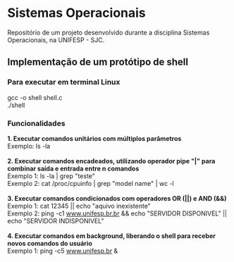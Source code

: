 # Sistemas Operacionais
Repositório de um projeto desenvolvido durante a disciplina Sistemas Operacionais, na UNIFESP - SJC.

## Implementação de um protótipo de shell

### Para executar em terminal Linux
gcc -o shell shell.c <br/>
./shell

### Funcionalidades
**1. Executar comandos unitários com múltiplos parâmetros** <br/>
Exemplo: ls -la <br/><br/>
**2. Executar comandos encadeados, utilizando operador pipe "|" para combinar saída e entrada entre n comandos** <br/>
Exemplo 1: ls -la | grep "teste" <br/>
Exemplo 2: cat /proc/cpuinfo | grep "model name" | wc -l <br/><br/>
**3. Executar comandos condicionados com operadores OR (||) e AND (&&)** <br/>
Exemplo 1: cat 12345 || echo "aquivo inexistente" <br/>
Exemplo 2: ping -c1 www.unifesp.br.br && echo "SERVIDOR DISPONIVEL" || echo "SERVIDOR INDISPONIVEL"<br/><br/>
**4. Executar comandos em background, liberando o shell para receber novos comandos do usuário** <br/>
Exemplo 1: ping -c5 www.unifesp.br &




